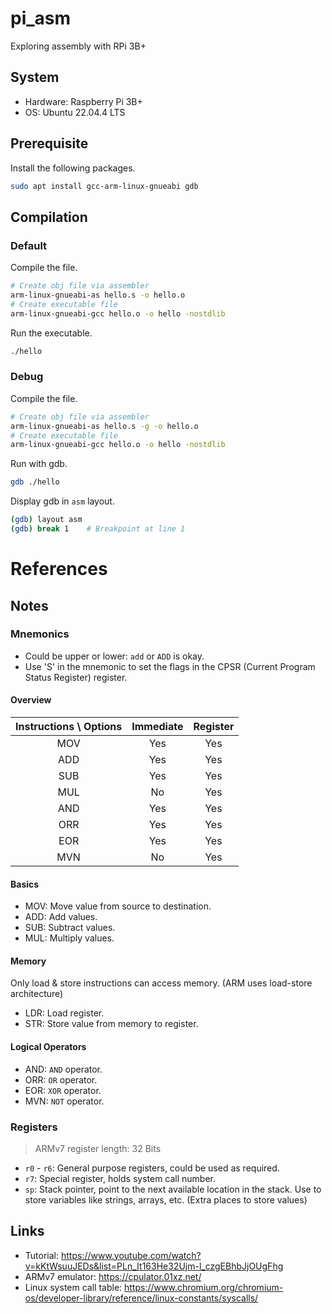 # pi_asm
Exploring assembly with RPi 3B+

## System

* Hardware: Raspberry Pi 3B+
* OS: Ubuntu 22.04.4 LTS

## Prerequisite

Install the following packages.

```bash
sudo apt install gcc-arm-linux-gnueabi gdb
```

## Compilation

### Default

Compile the file.
```bash
# Create obj file via assembler
arm-linux-gnueabi-as hello.s -o hello.o
# Create executable file
arm-linux-gnueabi-gcc hello.o -o hello -nostdlib
```
Run the executable.
```bash
./hello
```

### Debug

Compile the file.
```bash
# Create obj file via assembler
arm-linux-gnueabi-as hello.s -g -o hello.o
# Create executable file
arm-linux-gnueabi-gcc hello.o -o hello -nostdlib
```
Run with gdb.
```bash
gdb ./hello
```
Display gdb in `asm` layout.
```bash
(gdb) layout asm
(gdb) break 1    # Breakpoint at line 1
```

# References
## Notes

### Mnemonics

* Could be upper or lower: `add` or `ADD` is okay.
* Use 'S' in the mnemonic to set the flags in the CPSR (Current Program Status Register) register.

#### Overview
| Instructions \ Options | Immediate | Register |
| :--: | :--: | :--: |
| MOV | Yes | Yes |
| ADD | Yes | Yes |
| SUB | Yes | Yes |
| MUL | No | Yes |
| AND | Yes | Yes |
| ORR | Yes | Yes |
| EOR | Yes | Yes |
| MVN | No | Yes |

#### Basics

* MOV: Move value from source to destination.
* ADD: Add values.
* SUB: Subtract values.
* MUL: Multiply values.

#### Memory
Only load & store instructions can access memory. (ARM uses load-store architecture)

* LDR: Load register.
* STR: Store value from memory to register.

#### Logical Operators

* AND: `AND` operator.
* ORR: `OR` operator.
* EOR: `XOR` operator.
* MVN: `NOT` operator.

### Registers

> ARMv7 register length: 32 Bits

* `r0` - `r6`: General purpose registers, could be used as required.
* `r7`: Special register, holds system call number.
* `sp`: Stack pointer, point to the next available location in the stack. Use to store variables like strings, arrays, etc. (Extra places to store values)

## Links

* Tutorial: https://www.youtube.com/watch?v=kKtWsuuJEDs&list=PLn_It163He32Ujm-l_czgEBhbJjOUgFhg
* ARMv7 emulator: https://cpulator.01xz.net/
* Linux system call table: https://www.chromium.org/chromium-os/developer-library/reference/linux-constants/syscalls/ 
